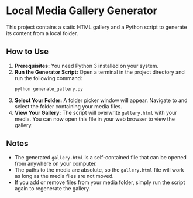 # Local Media Gallery Generator

This project contains a static HTML gallery and a Python script to generate its content from a local folder.

## How to Use

1.  **Prerequisites:** You need Python 3 installed on your system.
2.  **Run the Generator Script:** Open a terminal in the project directory and run the following command:
    ```bash
    python generate_gallery.py
    ```
3.  **Select Your Folder:** A folder picker window will appear. Navigate to and select the folder containing your media files.
4.  **View Your Gallery:** The script will overwrite `gallery.html` with your media. You can now open this file in your web browser to view the gallery.

## Notes

-   The generated `gallery.html` is a self-contained file that can be opened from anywhere on your computer.
-   The paths to the media are absolute, so the `gallery.html` file will work as long as the media files are not moved.
-   If you add or remove files from your media folder, simply run the script again to regenerate the gallery.